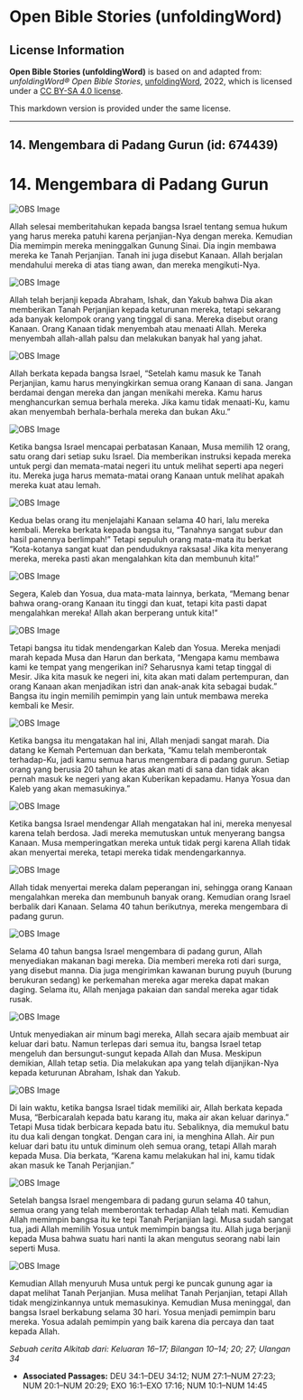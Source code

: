 # Open Bible Stories (unfoldingWord)

## License Information

**Open Bible Stories (unfoldingWord)** is based on and adapted from: _unfoldingWord® Open Bible Stories_, [unfoldingWord](https://unfoldingword.org/utw), 2022, which is licensed under a [CC BY-SA 4.0 license](https://creativecommons.org/licenses/by-sa/4.0/legalcode.en).

This markdown version is provided under the same license.



--------------------------------

## 14. Mengembara di Padang Gurun (id: 674439)

14\. Mengembara di Padang Gurun
===============================

![OBS Image](https://cdn.door43.org/obs/jpg/360px/obs-en-14-01.jpg)

Allah selesai memberitahukan kepada bangsa Israel tentang semua hukum yang harus mereka patuhi karena perjanjian\-Nya dengan mereka. Kemudian Dia memimpin mereka meninggalkan Gunung Sinai. Dia ingin membawa mereka ke Tanah Perjanjian. Tanah ini juga disebut Kanaan. Allah berjalan mendahului mereka di atas tiang awan, dan mereka mengikuti\-Nya.

![OBS Image](https://cdn.door43.org/obs/jpg/360px/obs-en-14-02.jpg)

Allah telah berjanji kepada Abraham, Ishak, dan Yakub bahwa Dia akan memberikan Tanah Perjanjian kepada keturunan mereka, tetapi sekarang ada banyak kelompok orang yang tinggal di sana. Mereka disebut orang Kanaan. Orang Kanaan tidak menyembah atau menaati Allah. Mereka menyembah allah\-allah palsu dan melakukan banyak hal yang jahat.

![OBS Image](https://cdn.door43.org/obs/jpg/360px/obs-en-14-03.jpg)

Allah berkata kepada bangsa Israel, “Setelah kamu masuk ke Tanah Perjanjian, kamu harus menyingkirkan semua orang Kanaan di sana. Jangan berdamai dengan mereka dan jangan menikahi mereka. Kamu harus menghancurkan semua berhala mereka. Jika kamu tidak menaati\-Ku, kamu akan menyembah berhala\-berhala mereka dan bukan Aku.”

![OBS Image](https://cdn.door43.org/obs/jpg/360px/obs-en-14-04.jpg)

Ketika bangsa Israel mencapai perbatasan Kanaan, Musa memilih 12 orang, satu orang dari setiap suku Israel. Dia memberikan instruksi kepada mereka untuk pergi dan memata\-matai negeri itu untuk melihat seperti apa negeri itu. Mereka juga harus memata\-matai orang Kanaan untuk melihat apakah mereka kuat atau lemah.

![OBS Image](https://cdn.door43.org/obs/jpg/360px/obs-en-14-05.jpg)

Kedua belas orang itu menjelajahi Kanaan selama 40 hari, lalu mereka kembali. Mereka berkata kepada bangsa itu, “Tanahnya sangat subur dan hasil panennya berlimpah!” Tetapi sepuluh orang mata\-mata itu berkat “Kota\-kotanya sangat kuat dan penduduknya raksasa! Jika kita menyerang mereka, mereka pasti akan mengalahkan kita dan membunuh kita!”

![OBS Image](https://cdn.door43.org/obs/jpg/360px/obs-en-14-06.jpg)

Segera, Kaleb dan Yosua, dua mata\-mata lainnya, berkata, “Memang benar bahwa orang\-orang Kanaan itu tinggi dan kuat, tetapi kita pasti dapat mengalahkan mereka! Allah akan berperang untuk kita!”

![OBS Image](https://cdn.door43.org/obs/jpg/360px/obs-en-14-07.jpg)

Tetapi bangsa itu tidak mendengarkan Kaleb dan Yosua. Mereka menjadi marah kepada Musa dan Harun dan berkata, “Mengapa kamu membawa kami ke tempat yang mengerikan ini? Seharusnya kami tetap tinggal di Mesir. Jika kita masuk ke negeri ini, kita akan mati dalam pertempuran, dan orang Kanaan akan menjadikan istri dan anak\-anak kita sebagai budak.” Bangsa itu ingin memilih pemimpin yang lain untuk membawa mereka kembali ke Mesir.

![OBS Image](https://cdn.door43.org/obs/jpg/360px/obs-en-14-08.jpg)

Ketika bangsa itu mengatakan hal ini, Allah menjadi sangat marah. Dia datang ke Kemah Pertemuan dan berkata, “Kamu telah memberontak terhadap\-Ku, jadi kamu semua harus mengembara di padang gurun. Setiap orang yang berusia 20 tahun ke atas akan mati di sana dan tidak akan pernah masuk ke negeri yang akan Kuberikan kepadamu. Hanya Yosua dan Kaleb yang akan memasukinya.”

![OBS Image](https://cdn.door43.org/obs/jpg/360px/obs-en-14-09.jpg)

Ketika bangsa Israel mendengar Allah mengatakan hal ini, mereka menyesal karena telah berdosa. Jadi mereka memutuskan untuk menyerang bangsa Kanaan. Musa memperingatkan mereka untuk tidak pergi karena Allah tidak akan menyertai mereka, tetapi mereka tidak mendengarkannya.

![OBS Image](https://cdn.door43.org/obs/jpg/360px/obs-en-14-10.jpg)

Allah tidak menyertai mereka dalam peperangan ini, sehingga orang Kanaan mengalahkan mereka dan membunuh banyak orang. Kemudian orang Israel berbalik dari Kanaan. Selama 40 tahun berikutnya, mereka mengembara di padang gurun.

![OBS Image](https://cdn.door43.org/obs/jpg/360px/obs-en-14-11.jpg)

Selama 40 tahun bangsa Israel mengembara di padang gurun, Allah menyediakan makanan bagi mereka. Dia memberi mereka roti dari surga, yang disebut manna. Dia juga mengirimkan kawanan burung puyuh (burung berukuran sedang) ke perkemahan mereka agar mereka dapat makan daging. Selama itu, Allah menjaga pakaian dan sandal mereka agar tidak rusak.

![OBS Image](https://cdn.door43.org/obs/jpg/360px/obs-en-14-12.jpg)

Untuk menyediakan air minum bagi mereka, Allah secara ajaib membuat air keluar dari batu. Namun terlepas dari semua itu, bangsa Israel tetap mengeluh dan bersungut\-sungut kepada Allah dan Musa. Meskipun demikian, Allah tetap setia. Dia melakukan apa yang telah dijanjikan\-Nya kepada keturunan Abraham, Ishak dan Yakub.

![OBS Image](https://cdn.door43.org/obs/jpg/360px/obs-en-14-13.jpg)

Di lain waktu, ketika bangsa Israel tidak memiliki air, Allah berkata kepada Musa, “Berbicaralah kepada batu karang itu, maka air akan keluar darinya.” Tetapi Musa tidak berbicara kepada batu itu. Sebaliknya, dia memukul batu itu dua kali dengan tongkat. Dengan cara ini, ia menghina Allah. Air pun keluar dari batu itu untuk diminum oleh semua orang, tetapi Allah marah kepada Musa. Dia berkata, “Karena kamu melakukan hal ini, kamu tidak akan masuk ke Tanah Perjanjian.”

![OBS Image](https://cdn.door43.org/obs/jpg/360px/obs-en-14-14.jpg)

Setelah bangsa Israel mengembara di padang gurun selama 40 tahun, semua orang yang telah memberontak terhadap Allah telah mati. Kemudian Allah memimpin bangsa itu ke tepi Tanah Perjanjian lagi. Musa sudah sangat tua, jadi Allah memilih Yosua untuk memimpin bangsa itu. Allah juga berjanji kepada Musa bahwa suatu hari nanti Ia akan mengutus seorang nabi lain seperti Musa.

![OBS Image](https://cdn.door43.org/obs/jpg/360px/obs-en-14-15.jpg)

Kemudian Allah menyuruh Musa untuk pergi ke puncak gunung agar ia dapat melihat Tanah Perjanjian. Musa melihat Tanah Perjanjian, tetapi Allah tidak mengizinkannya untuk memasukinya. Kemudian Musa meninggal, dan bangsa Israel berkabung selama 30 hari. Yosua menjadi pemimpin baru mereka. Yosua adalah pemimpin yang baik karena dia percaya dan taat kepada Allah.

*Sebuah cerita Alkitab dari: Keluaran 16–17; Bilangan 10–14; 20; 27; Ulangan 34*

* **Associated Passages:** DEU 34:1–DEU 34:12; NUM 27:1–NUM 27:23; NUM 20:1–NUM 20:29; EXO 16:1–EXO 17:16; NUM 10:1–NUM 14:45


